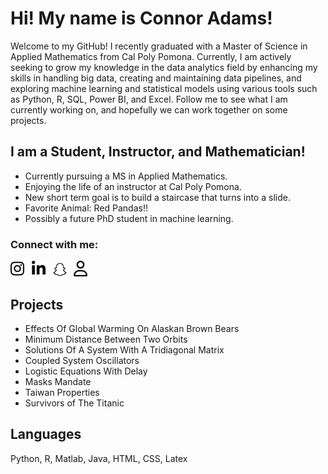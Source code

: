 
[//]: <> (Introducing myself)
# Hi! My name is Connor Adams!

[//]: <> (Quick bio summary)
Welcome to my GitHub! I recently graduated with a Master of Science in Applied Mathematics from Cal Poly Pomona. Currently, I am actively seeking to grow my knowledge in the data analytics field by enhancing my skills in handling big data, creating and maintaining data pipelines, and exploring machine learning and statistical models using various tools such as Python, R, SQL, Power BI, and Excel. Follow me to see what I am currently working on, and hopefully we can work together on some projects. 

[//]: <> (I have no fucking clue what I am doing.)

[//]: <> (Brief desciption of myself)
## I am a Student, Instructor, and Mathematician!

- Currently pursuing a MS in Applied Mathematics.
- Enjoying the life of an instructor at Cal Poly Pomona.
- New short term goal is to build a staircase that turns into a slide.
- Favorite Animal: Red Pandas!!
- Possibly a future PhD student in machine learning.

### Connect with me:
[<img src="fa-instagram.svg" width="22">][instagram] &nbsp;
[<img src="fa-linkedin.svg" width="22">][linkedin] &nbsp;
[<img src="fa-snapchat.svg" width="22">][snapchat] &nbsp;
[<img src="fa-user.svg" width="22">][website]

## Projects
- Effects Of Global Warming On Alaskan Brown Bears
- Minimum Distance Between Two Orbits
- Solutions Of A System With A Tridiagonal Matrix
- Coupled System Oscillators
- Logistic Equations With Delay
- Masks Mandate
- Taiwan Properties
- Survivors of The Titanic

## Languages

Python, R, Matlab, Java, HTML, CSS, Latex



[//]: <> (Links to social media and website in the future!)
[instagram]: https://instagram.com/cleeadams

[snapchat]: https://www.snapchat.com/add/cafferysmit?share_id=dxapTlfqlDg&locale=en-US

[linkedin]: https://www.linkedin.com/in/connor-adams-4a5449170/

[website]: https://www.connoradams.net
